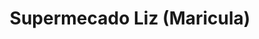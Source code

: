---
title: "Supermecado Liz (Maricula)"
url: /alberdi/supermecado-liz-maricula/
shop: Supermarkt
---